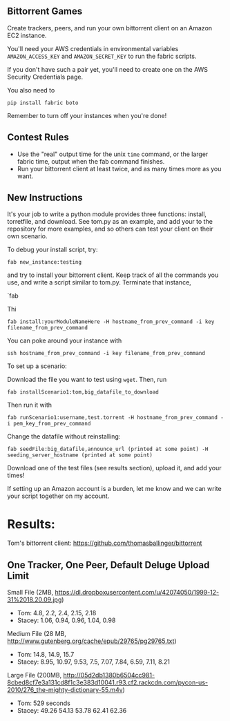 Bittorrent Games
----------------

Create trackers, peers, and run your own bittorrent client on an Amazon EC2 instance.

You'll need your AWS credentials in environmental variables
`AMAZON_ACCESS_KEY` and `AMAZON_SECRET_KEY`
to run the fabric scripts.

If you don't have such a pair yet, you'll need to create one on the AWS Security Credentials page.

You also need to

`pip install fabric boto`

Remember to turn off your instances when you're done!


Contest Rules
-------------

* Use the "real" output time for the unix `time` command, or the larger fabric time, output when the fab command finishes.
* Run your bittorrent client at least twice, and as many times more as you want.

New Instructions
----------------

It's your job to write a python module provides three functions: install, torretfile, and download. See tom.py as an example, and add your to the repository for more examples, and so others can test your client on their own scenario.

To debug your install script, try:

`fab new_instance:testing`

and try to install your bittorrent client. Keep track of all the commands you use, and write a script similar to tom.py. Terminate that instance,

`fab 

Thi

`fab install:yourModuleNameHere -H hostname_from_prev_command -i key filename_from_prev_command`

You can poke around your instance with

`ssh hostname_from_prev_command -i key filename_from_prev_command`



To set up a scenario:

Download the file you want to test using `wget`. Then, run

`fab installScenario1:tom,big_datafile_to_download`

Then run it with

`fab runScenario1:username,test.torrent -H hostname_from_prev_command -i pem_key_from_prev_command`

Change the datafile without reinstalling:

`fab seedFile:big_datafile,announce_url (printed at some point) -H seeding_server_hostname (printed at some point)`

Download one of the test files (see results section), upload it, and add your times!

If setting up an Amazon account is a burden, let me know and we can write your script together on my account.

Results:
========

Tom's bittorrent client: https://github.com/thomasballinger/bittorrent

One Tracker, One Peer, Default Deluge Upload Limit
--------------------------------------------------

Small File (2MB, https://dl.dropboxusercontent.com/u/42074050/1999-12-31%2018.20.09.jpg)

* Tom: 4.8, 2.2, 2.4, 2.15, 2.18
* Stacey: 1.06, 0.94, 0.96, 1.04, 0.98

Medium File (28 MB, http://www.gutenberg.org/cache/epub/29765/pg29765.txt)

* Tom: 14.8, 14.9, 15.7
* Stacey: 8.95, 10.97, 9.53, 7.5, 7.07, 7.84, 6.59, 7.11, 8.21

Large File (200MB, http://05d2db1380b6504cc981-8cbed8cf7e3a131cd8f1c3e383d10041.r93.cf2.rackcdn.com/pycon-us-2010/276_the-mighty-dictionary-55.m4v)

* Tom: 529 seconds
* Stacey: 49.26 54.13 53.78 62.41 62.36
